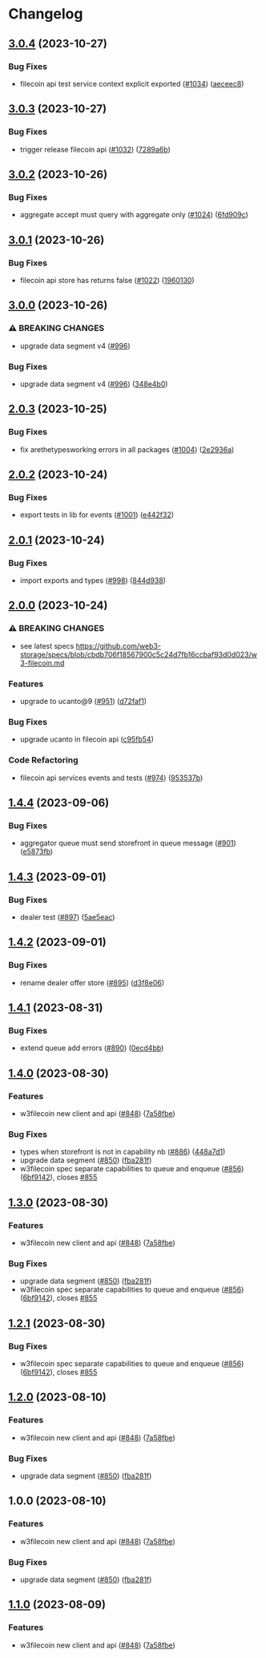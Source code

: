 # Changelog

## [3.0.4](https://github.com/web3-storage/w3up/compare/filecoin-api-v3.0.3...filecoin-api-v3.0.4) (2023-10-27)


### Bug Fixes

* filecoin api test service context explicit exported ([#1034](https://github.com/web3-storage/w3up/issues/1034)) ([aeceec8](https://github.com/web3-storage/w3up/commit/aeceec8007426db9104b67fd68b2eace23bde0c5))

## [3.0.3](https://github.com/web3-storage/w3up/compare/filecoin-api-v3.0.2...filecoin-api-v3.0.3) (2023-10-27)


### Bug Fixes

* trigger release filecoin api ([#1032](https://github.com/web3-storage/w3up/issues/1032)) ([7289a6b](https://github.com/web3-storage/w3up/commit/7289a6b2d735db76cd0159c5b7d9fc881ff0c903))

## [3.0.2](https://github.com/web3-storage/w3up/compare/filecoin-api-v3.0.1...filecoin-api-v3.0.2) (2023-10-26)


### Bug Fixes

* aggregate accept must query with aggregate only ([#1024](https://github.com/web3-storage/w3up/issues/1024)) ([6fd909c](https://github.com/web3-storage/w3up/commit/6fd909ccdc108a83b3ea122e2d66b0663c6f3484))

## [3.0.1](https://github.com/web3-storage/w3up/compare/filecoin-api-v3.0.0...filecoin-api-v3.0.1) (2023-10-26)


### Bug Fixes

* filecoin api store has returns false ([#1022](https://github.com/web3-storage/w3up/issues/1022)) ([1960130](https://github.com/web3-storage/w3up/commit/1960130d2e39135b6b2327c08a9dae3cce59b2c3))

## [3.0.0](https://github.com/web3-storage/w3up/compare/filecoin-api-v2.0.3...filecoin-api-v3.0.0) (2023-10-26)


### ⚠ BREAKING CHANGES

* upgrade data segment v4 ([#996](https://github.com/web3-storage/w3up/issues/996))

### Bug Fixes

* upgrade data segment v4 ([#996](https://github.com/web3-storage/w3up/issues/996)) ([348e4b0](https://github.com/web3-storage/w3up/commit/348e4b065909e48ab1e97c0eaee9fa0b5ad2e223))

## [2.0.3](https://github.com/web3-storage/w3up/compare/filecoin-api-v2.0.2...filecoin-api-v2.0.3) (2023-10-25)


### Bug Fixes

* fix arethetypesworking errors in all packages ([#1004](https://github.com/web3-storage/w3up/issues/1004)) ([2e2936a](https://github.com/web3-storage/w3up/commit/2e2936a3831389dd13be5be5146a04e2b15553c5))

## [2.0.2](https://github.com/web3-storage/w3up/compare/filecoin-api-v2.0.1...filecoin-api-v2.0.2) (2023-10-24)


### Bug Fixes

* export tests in lib for events ([#1001](https://github.com/web3-storage/w3up/issues/1001)) ([e442f32](https://github.com/web3-storage/w3up/commit/e442f32ce09d1457bc1df6c96ad006ec082d428d))

## [2.0.1](https://github.com/web3-storage/w3up/compare/filecoin-api-v2.0.0...filecoin-api-v2.0.1) (2023-10-24)


### Bug Fixes

* import exports and types ([#998](https://github.com/web3-storage/w3up/issues/998)) ([844d938](https://github.com/web3-storage/w3up/commit/844d93837f0ac503f93533899f22984a7b293cd2))

## [2.0.0](https://github.com/web3-storage/w3up/compare/filecoin-api-v1.4.4...filecoin-api-v2.0.0) (2023-10-24)


### ⚠ BREAKING CHANGES

* see latest specs https://github.com/web3-storage/specs/blob/cbdb706f18567900c5c24d7fb16ccbaf93d0d023/w3-filecoin.md

### Features

* upgrade to ucanto@9 ([#951](https://github.com/web3-storage/w3up/issues/951)) ([d72faf1](https://github.com/web3-storage/w3up/commit/d72faf1bb07dd11462ae6dff8ee0469f8ae7e9e7))


### Bug Fixes

* upgrade ucanto in filecoin api ([c95fb54](https://github.com/web3-storage/w3up/commit/c95fb54cdb04f50ff78e5113e70d73c1cd6d8b47))


### Code Refactoring

* filecoin api services events and tests ([#974](https://github.com/web3-storage/w3up/issues/974)) ([953537b](https://github.com/web3-storage/w3up/commit/953537bcb98d94b9e9655797a7f9026643ab949f))

## [1.4.4](https://github.com/web3-storage/w3up/compare/filecoin-api-v1.4.3...filecoin-api-v1.4.4) (2023-09-06)


### Bug Fixes

* aggregator queue must send storefront in queue message ([#901](https://github.com/web3-storage/w3up/issues/901)) ([e5873fb](https://github.com/web3-storage/w3up/commit/e5873fb5b2f929c7493480b30c034344ad766b1a))

## [1.4.3](https://github.com/web3-storage/w3up/compare/filecoin-api-v1.4.2...filecoin-api-v1.4.3) (2023-09-01)


### Bug Fixes

* dealer test ([#897](https://github.com/web3-storage/w3up/issues/897)) ([5ae5eac](https://github.com/web3-storage/w3up/commit/5ae5eacc47440c5749f85751d496198e17cdb8da))

## [1.4.2](https://github.com/web3-storage/w3up/compare/filecoin-api-v1.4.1...filecoin-api-v1.4.2) (2023-09-01)


### Bug Fixes

* rename dealer offer store ([#895](https://github.com/web3-storage/w3up/issues/895)) ([d3f8e06](https://github.com/web3-storage/w3up/commit/d3f8e06590c5608420d61e20b98007076da0b6f7))

## [1.4.1](https://github.com/web3-storage/w3up/compare/filecoin-api-v1.4.0...filecoin-api-v1.4.1) (2023-08-31)


### Bug Fixes

* extend queue add errors ([#890](https://github.com/web3-storage/w3up/issues/890)) ([0ecd4bb](https://github.com/web3-storage/w3up/commit/0ecd4bb8db5c7e296f62ec1d48ecece6bcb4a8d5))

## [1.4.0](https://github.com/web3-storage/w3up/compare/filecoin-api-v1.3.1...filecoin-api-v1.4.0) (2023-08-30)


### Features

* w3filecoin new client and api ([#848](https://github.com/web3-storage/w3up/issues/848)) ([7a58fbe](https://github.com/web3-storage/w3up/commit/7a58fbe8f6c6fbe98e700b7affd5825ddccf6547))


### Bug Fixes

* types when storefront is not in capability nb ([#886](https://github.com/web3-storage/w3up/issues/886)) ([448a7d1](https://github.com/web3-storage/w3up/commit/448a7d13ea3f90bc5ad6104a04c6d2f940b2817c))
* upgrade data segment ([#850](https://github.com/web3-storage/w3up/issues/850)) ([fba281f](https://github.com/web3-storage/w3up/commit/fba281f8cd3ce2a0a00ffd50a4a73d7701b489ce))
* w3filecoin spec separate capabilities to queue and enqueue ([#856](https://github.com/web3-storage/w3up/issues/856)) ([6bf9142](https://github.com/web3-storage/w3up/commit/6bf9142636fa65367faed8414c50beb9c1791726)), closes [#855](https://github.com/web3-storage/w3up/issues/855)

## [1.3.0](https://github.com/web3-storage/w3up/compare/filecoin-api-v1.2.2...filecoin-api-v1.3.0) (2023-08-30)


### Features

* w3filecoin new client and api ([#848](https://github.com/web3-storage/w3up/issues/848)) ([7a58fbe](https://github.com/web3-storage/w3up/commit/7a58fbe8f6c6fbe98e700b7affd5825ddccf6547))


### Bug Fixes

* upgrade data segment ([#850](https://github.com/web3-storage/w3up/issues/850)) ([fba281f](https://github.com/web3-storage/w3up/commit/fba281f8cd3ce2a0a00ffd50a4a73d7701b489ce))
* w3filecoin spec separate capabilities to queue and enqueue ([#856](https://github.com/web3-storage/w3up/issues/856)) ([6bf9142](https://github.com/web3-storage/w3up/commit/6bf9142636fa65367faed8414c50beb9c1791726)), closes [#855](https://github.com/web3-storage/w3up/issues/855)

## [1.2.1](https://github.com/web3-storage/w3up/compare/filecoin-api-v1.2.0...filecoin-api-v1.2.1) (2023-08-30)


### Bug Fixes

* w3filecoin spec separate capabilities to queue and enqueue ([#856](https://github.com/web3-storage/w3up/issues/856)) ([6bf9142](https://github.com/web3-storage/w3up/commit/6bf9142636fa65367faed8414c50beb9c1791726)), closes [#855](https://github.com/web3-storage/w3up/issues/855)

## [1.2.0](https://github.com/web3-storage/w3up/compare/filecoin-api-v1.1.0...filecoin-api-v1.2.0) (2023-08-10)


### Features

* w3filecoin new client and api ([#848](https://github.com/web3-storage/w3up/issues/848)) ([7a58fbe](https://github.com/web3-storage/w3up/commit/7a58fbe8f6c6fbe98e700b7affd5825ddccf6547))


### Bug Fixes

* upgrade data segment ([#850](https://github.com/web3-storage/w3up/issues/850)) ([fba281f](https://github.com/web3-storage/w3up/commit/fba281f8cd3ce2a0a00ffd50a4a73d7701b489ce))

## 1.0.0 (2023-08-10)


### Features

* w3filecoin new client and api ([#848](https://github.com/web3-storage/w3up/issues/848)) ([7a58fbe](https://github.com/web3-storage/w3up/commit/7a58fbe8f6c6fbe98e700b7affd5825ddccf6547))


### Bug Fixes

* upgrade data segment ([#850](https://github.com/web3-storage/w3up/issues/850)) ([fba281f](https://github.com/web3-storage/w3up/commit/fba281f8cd3ce2a0a00ffd50a4a73d7701b489ce))

## [1.1.0](https://github.com/web3-storage/w3up/compare/filecoin-api-v1.0.0...filecoin-api-v1.1.0) (2023-08-09)


### Features

* w3filecoin new client and api ([#848](https://github.com/web3-storage/w3up/issues/848)) ([7a58fbe](https://github.com/web3-storage/w3up/commit/7a58fbe8f6c6fbe98e700b7affd5825ddccf6547))
